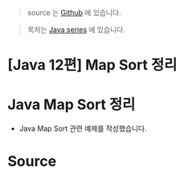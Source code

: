 >  source 는 [Github](https://github.com/leechoongyon/Java16Examples) 에 있습니다.



> 목차는 [Java series](https://insanelysimple.tistory.com/category/Java/series) 에 있습니다.



# [Java 12편] Map Sort 정리



# Java Map Sort 정리

- Java Map Sort 관련 예제를 작성했습니다.



# Source

<script src="https://gist.github.com/leechoongyon/1059ea0809ecff0d5038acf96fe9436a.js"></script>
